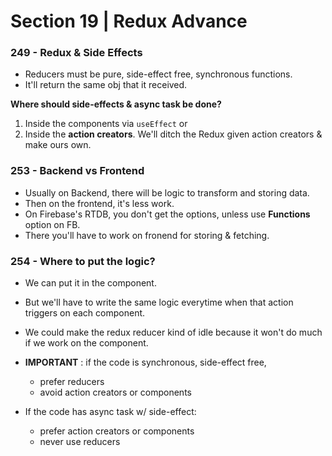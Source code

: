 # Section 19 | Redux Advance

### 249 - Redux & Side Effects

* Reducers must be pure, side-effect free, synchronous functions.
* It'll return the same obj that it received.

**Where should side-effects & async task be done?**

1. Inside the components via `useEffect` or
2. Inside the **action creators**. We'll ditch the Redux given action creators & make ours own.

### 253 - Backend vs Frontend

* Usually on Backend, there will be logic to transform and storing data. 
* Then on the frontend, it's less work.
* On Firebase's RTDB, you don't get the options, unless use **Functions** option on FB.
* There you'll have to work on fronend for storing & fetching.

### 254 - Where to put the logic?

* We can put it in the component.
* But we'll have to write the same logic everytime when that action triggers on each component.
* We could make the redux reducer kind of idle because it won't do much if we work on the component.

* **IMPORTANT** : if the code is synchronous, side-effect free, 
	- prefer reducers
	- avoid action creators or components
* If the code has async task w/ side-effect: 
	- prefer action creators or components
	- never use reducers



















